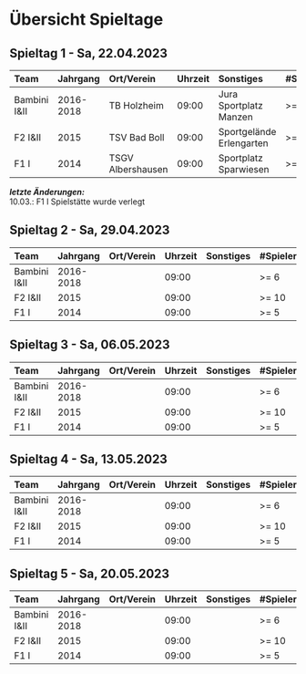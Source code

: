# Übersicht Spieltage

## Spieltag 1 - Sa, 22.04.2023

| Team         | Jahrgang  | Ort/Verein         | Uhrzeit | Sonstiges                | #Spieler |
| :----------- | :-------- | :----------------- |:------  |:-------------------------| :------- |
| Bambini I&II | 2016-2018 | TB Holzheim        | 09:00   | Jura Sportplatz Manzen   | >= 6     |
| F2 I&II      | 2015      | TSV Bad Boll       | 09:00   | Sportgelände Erlengarten | >= 10    |
| F1 I         | 2014      | TSGV Albershausen  | 09:00   | Sportplatz Sparwiesen    | >= 5     |

***letzte Änderungen:***  
10.03.: F1 I Spielstätte wurde verlegt

## Spieltag 2 - Sa, 29.04.2023


| Team         | Jahrgang  | Ort/Verein         | Uhrzeit | Sonstiges                | #Spieler |
| :----------- | :-------- | :----------------- |:------  |:------------------------ | :------- |
| Bambini I&II | 2016-2018 |                    | 09:00   |                          | >= 6     |
| F2 I&II      | 2015      |                    | 09:00   |                          | >= 10    |
| F1 I         | 2014      |                    | 09:00   |                          | >= 5     |

## Spieltag 3 - Sa, 06.05.2023

| Team         | Jahrgang  | Ort/Verein         | Uhrzeit | Sonstiges                | #Spieler |
| :----------- | :-------- | :----------------- |:------  |:------------------------ | :------- |
| Bambini I&II | 2016-2018 |                    | 09:00   |                          | >= 6     |
| F2 I&II      | 2015      |                    | 09:00   |                          | >= 10    |
| F1 I         | 2014      |                    | 09:00   |                          | >= 5     |

## Spieltag 4 - Sa, 13.05.2023

| Team         | Jahrgang  | Ort/Verein         | Uhrzeit | Sonstiges                | #Spieler |
| :----------- | :-------- | :----------------- |:------  |:------------------------ | :------- |
| Bambini I&II | 2016-2018 |                    | 09:00   |                          | >= 6     |
| F2 I&II      | 2015      |                    | 09:00   |                          | >= 10    |
| F1 I         | 2014      |                    | 09:00   |                          | >= 5     |

## Spieltag 5 - Sa, 20.05.2023

| Team         | Jahrgang  | Ort/Verein         | Uhrzeit | Sonstiges                | #Spieler |
| :----------- | :-------- | :----------------- |:------  |:------------------------ | :------- |
| Bambini I&II | 2016-2018 |                    | 09:00   |                          | >= 6     |
| F2 I&II      | 2015      |                    | 09:00   |                          | >= 10    |
| F1 I         | 2014      |                    | 09:00   |                          | >= 5     |
